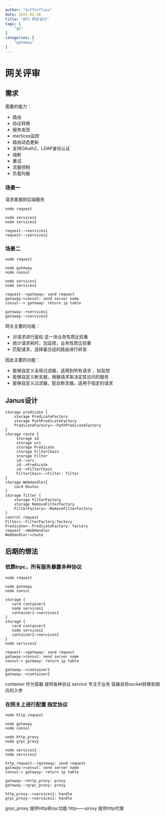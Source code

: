 ```yaml
---
author: "bufferflies"
date: 2021-02-26 
title: "API 网关设计"
tags: [
    "go"
]
categories: [
    "gateway"
]
---
```


# 网关评审
## 需求
需要的能力：
- 路由
- 协议转换
- 服务发现
- mertices监控
- 路由动态更新
- 支持OAuth2，LDAP身份认证
- 熔断
- 重试
- 流量控制
- 负载均衡

### 场景一
请求直接到后端服务
```plantuml
node request

node services1
node services2

request-->services1
request-->services2
```

### 场景二

```plantuml
node request

node gateway
node consul

node services1
node services2

request-->gateway: send request
gateway->consul: send server name 
consul--> gateway: return ip table

gateway-->services1
gateway-->services2
```

网关主要的功能：
- 对请求进行鉴权 这一块业务性质比较重
- 统计请求耗时，加监控，业务性质比较重
- 匹配请求，选择最合适的路由进行转发

因此主要的功能：
- 能够自定义全局过滤器，适用到所有请求 ，如监控
- 能够自定义断言器，根据请求来决定其访问的服务
- 能够自定义过滤器，配合断言器，适用于指定的请求


## Janus设计

```plantuml
storage predicate {
    storage PredicateFactory
    storage PathPredicateFactory
    PredicateFactory<--PathPredicateFactory
}
storage route {
     storage id
     storage uri 
     storage Predicate
     storage FilterChain
     storage Filter
     id-->uri
     id-->Predicate
     id-->FilterChain
     FilterChain-->Filter: filter
}
storage WebHandler{
    card Routes
}
storage filter {
    storage FilterFactory
    storage RemoveFilterFactory 
    FilterFactory<--RemoveFilterFactory
}
control request
Filter<--FilterFactory:factory
Predicate<--PredicateFactory: factory
request ->WebHandler
WebHandler->route
```


## 后期的想法
### 依靠trpc，所有服务暴露多种协议
```plantuml
node request

node gateway
node consul

storage {
   card container1
   node services1
   container1->services1
}
storage {
   card container2
   node services2
   container2->services2
}
node services2

request-->gateway: send request
gateway->consul: send server name 
consul-> gateway: return ip table

gateway-->container1
gateway-->container2
```
container 作为容器 提供各种协议
service 专注于业务 容器会将socket转换到相应的入参


### 在网关上进行配置 指定协议
```plantuml
node http_request

node gateway
node consul

node http_proxy
node grpc_proxy

node services1
node services2

http_request-->gateway: send request
gateway->consul: send server name 
consul-> gateway: return ip table

gateway-->http_proxy: proxy
gateway-->grpc_proxy: proxy

http_proxy-->services1: handle
grpc_proxy-->services2: handle

```

grpc_proxy 提供Http转rpc功能
http——proxy 提供http代理 
